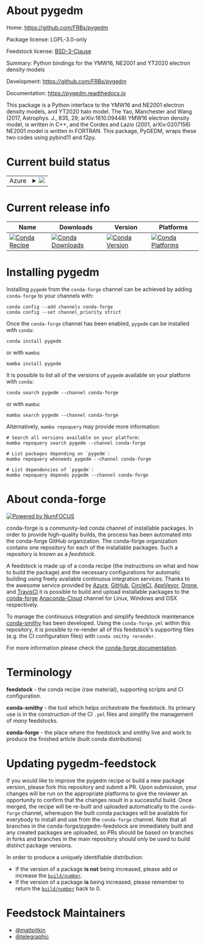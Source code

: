 About pygedm
============

Home: https://github.com/FRBs/pygedm

Package license: LGPL-3.0-only

Feedstock license: [BSD-3-Clause](https://github.com/conda-forge/pygedm-feedstock/blob/main/LICENSE.txt)

Summary: Python bindings for the YMW16, NE2001 and YT2020 electron density models

Development: https://github.com/FRBs/pygedm

Documentation: https://pygedm.readthedocs.io

This package is a Python interface to the YMW16 and NE2001 electron density
models, and YT2020 halo model. The Yao, Manchester and Wang (2017,
Astrophys. J., 835, 29; arXiv:1610.09448) YMW16 electron density model, is
written in C++, and the Cordes and Lazio (2001, arXiv:0207156) NE2001 model
is written in FORTRAN. This package, PyGEDM, wraps these two codes using
pybind11 and f2py.


Current build status
====================


<table>
    
  <tr>
    <td>Azure</td>
    <td>
      <details>
        <summary>
          <a href="https://dev.azure.com/conda-forge/feedstock-builds/_build/latest?definitionId=14935&branchName=main">
            <img src="https://dev.azure.com/conda-forge/feedstock-builds/_apis/build/status/pygedm-feedstock?branchName=main">
          </a>
        </summary>
        <table>
          <thead><tr><th>Variant</th><th>Status</th></tr></thead>
          <tbody><tr>
              <td>linux_64_numpy1.20python3.8.____cpython</td>
              <td>
                <a href="https://dev.azure.com/conda-forge/feedstock-builds/_build/latest?definitionId=14935&branchName=main">
                  <img src="https://dev.azure.com/conda-forge/feedstock-builds/_apis/build/status/pygedm-feedstock?branchName=main&jobName=linux&configuration=linux%20linux_64_numpy1.20python3.8.____cpython" alt="variant">
                </a>
              </td>
            </tr><tr>
              <td>linux_64_numpy1.20python3.9.____cpython</td>
              <td>
                <a href="https://dev.azure.com/conda-forge/feedstock-builds/_build/latest?definitionId=14935&branchName=main">
                  <img src="https://dev.azure.com/conda-forge/feedstock-builds/_apis/build/status/pygedm-feedstock?branchName=main&jobName=linux&configuration=linux%20linux_64_numpy1.20python3.9.____cpython" alt="variant">
                </a>
              </td>
            </tr><tr>
              <td>linux_64_numpy1.21python3.10.____cpython</td>
              <td>
                <a href="https://dev.azure.com/conda-forge/feedstock-builds/_build/latest?definitionId=14935&branchName=main">
                  <img src="https://dev.azure.com/conda-forge/feedstock-builds/_apis/build/status/pygedm-feedstock?branchName=main&jobName=linux&configuration=linux%20linux_64_numpy1.21python3.10.____cpython" alt="variant">
                </a>
              </td>
            </tr><tr>
              <td>linux_64_numpy1.23python3.11.____cpython</td>
              <td>
                <a href="https://dev.azure.com/conda-forge/feedstock-builds/_build/latest?definitionId=14935&branchName=main">
                  <img src="https://dev.azure.com/conda-forge/feedstock-builds/_apis/build/status/pygedm-feedstock?branchName=main&jobName=linux&configuration=linux%20linux_64_numpy1.23python3.11.____cpython" alt="variant">
                </a>
              </td>
            </tr><tr>
              <td>osx_64_numpy1.20python3.8.____cpython</td>
              <td>
                <a href="https://dev.azure.com/conda-forge/feedstock-builds/_build/latest?definitionId=14935&branchName=main">
                  <img src="https://dev.azure.com/conda-forge/feedstock-builds/_apis/build/status/pygedm-feedstock?branchName=main&jobName=osx&configuration=osx%20osx_64_numpy1.20python3.8.____cpython" alt="variant">
                </a>
              </td>
            </tr><tr>
              <td>osx_64_numpy1.20python3.9.____cpython</td>
              <td>
                <a href="https://dev.azure.com/conda-forge/feedstock-builds/_build/latest?definitionId=14935&branchName=main">
                  <img src="https://dev.azure.com/conda-forge/feedstock-builds/_apis/build/status/pygedm-feedstock?branchName=main&jobName=osx&configuration=osx%20osx_64_numpy1.20python3.9.____cpython" alt="variant">
                </a>
              </td>
            </tr><tr>
              <td>osx_64_numpy1.21python3.10.____cpython</td>
              <td>
                <a href="https://dev.azure.com/conda-forge/feedstock-builds/_build/latest?definitionId=14935&branchName=main">
                  <img src="https://dev.azure.com/conda-forge/feedstock-builds/_apis/build/status/pygedm-feedstock?branchName=main&jobName=osx&configuration=osx%20osx_64_numpy1.21python3.10.____cpython" alt="variant">
                </a>
              </td>
            </tr><tr>
              <td>osx_64_numpy1.23python3.11.____cpython</td>
              <td>
                <a href="https://dev.azure.com/conda-forge/feedstock-builds/_build/latest?definitionId=14935&branchName=main">
                  <img src="https://dev.azure.com/conda-forge/feedstock-builds/_apis/build/status/pygedm-feedstock?branchName=main&jobName=osx&configuration=osx%20osx_64_numpy1.23python3.11.____cpython" alt="variant">
                </a>
              </td>
            </tr>
          </tbody>
        </table>
      </details>
    </td>
  </tr>
</table>

Current release info
====================

| Name | Downloads | Version | Platforms |
| --- | --- | --- | --- |
| [![Conda Recipe](https://img.shields.io/badge/recipe-pygedm-green.svg)](https://anaconda.org/conda-forge/pygedm) | [![Conda Downloads](https://img.shields.io/conda/dn/conda-forge/pygedm.svg)](https://anaconda.org/conda-forge/pygedm) | [![Conda Version](https://img.shields.io/conda/vn/conda-forge/pygedm.svg)](https://anaconda.org/conda-forge/pygedm) | [![Conda Platforms](https://img.shields.io/conda/pn/conda-forge/pygedm.svg)](https://anaconda.org/conda-forge/pygedm) |

Installing pygedm
=================

Installing `pygedm` from the `conda-forge` channel can be achieved by adding `conda-forge` to your channels with:

```
conda config --add channels conda-forge
conda config --set channel_priority strict
```

Once the `conda-forge` channel has been enabled, `pygedm` can be installed with `conda`:

```
conda install pygedm
```

or with `mamba`:

```
mamba install pygedm
```

It is possible to list all of the versions of `pygedm` available on your platform with `conda`:

```
conda search pygedm --channel conda-forge
```

or with `mamba`:

```
mamba search pygedm --channel conda-forge
```

Alternatively, `mamba repoquery` may provide more information:

```
# Search all versions available on your platform:
mamba repoquery search pygedm --channel conda-forge

# List packages depending on `pygedm`:
mamba repoquery whoneeds pygedm --channel conda-forge

# List dependencies of `pygedm`:
mamba repoquery depends pygedm --channel conda-forge
```


About conda-forge
=================

[![Powered by
NumFOCUS](https://img.shields.io/badge/powered%20by-NumFOCUS-orange.svg?style=flat&colorA=E1523D&colorB=007D8A)](https://numfocus.org)

conda-forge is a community-led conda channel of installable packages.
In order to provide high-quality builds, the process has been automated into the
conda-forge GitHub organization. The conda-forge organization contains one repository
for each of the installable packages. Such a repository is known as a *feedstock*.

A feedstock is made up of a conda recipe (the instructions on what and how to build
the package) and the necessary configurations for automatic building using freely
available continuous integration services. Thanks to the awesome service provided by
[Azure](https://azure.microsoft.com/en-us/services/devops/), [GitHub](https://github.com/),
[CircleCI](https://circleci.com/), [AppVeyor](https://www.appveyor.com/),
[Drone](https://cloud.drone.io/welcome), and [TravisCI](https://travis-ci.com/)
it is possible to build and upload installable packages to the
[conda-forge](https://anaconda.org/conda-forge) [Anaconda-Cloud](https://anaconda.org/)
channel for Linux, Windows and OSX respectively.

To manage the continuous integration and simplify feedstock maintenance
[conda-smithy](https://github.com/conda-forge/conda-smithy) has been developed.
Using the ``conda-forge.yml`` within this repository, it is possible to re-render all of
this feedstock's supporting files (e.g. the CI configuration files) with ``conda smithy rerender``.

For more information please check the [conda-forge documentation](https://conda-forge.org/docs/).

Terminology
===========

**feedstock** - the conda recipe (raw material), supporting scripts and CI configuration.

**conda-smithy** - the tool which helps orchestrate the feedstock.
                   Its primary use is in the construction of the CI ``.yml`` files
                   and simplify the management of *many* feedstocks.

**conda-forge** - the place where the feedstock and smithy live and work to
                  produce the finished article (built conda distributions)


Updating pygedm-feedstock
=========================

If you would like to improve the pygedm recipe or build a new
package version, please fork this repository and submit a PR. Upon submission,
your changes will be run on the appropriate platforms to give the reviewer an
opportunity to confirm that the changes result in a successful build. Once
merged, the recipe will be re-built and uploaded automatically to the
`conda-forge` channel, whereupon the built conda packages will be available for
everybody to install and use from the `conda-forge` channel.
Note that all branches in the conda-forge/pygedm-feedstock are
immediately built and any created packages are uploaded, so PRs should be based
on branches in forks and branches in the main repository should only be used to
build distinct package versions.

In order to produce a uniquely identifiable distribution:
 * If the version of a package **is not** being increased, please add or increase
   the [``build/number``](https://docs.conda.io/projects/conda-build/en/latest/resources/define-metadata.html#build-number-and-string).
 * If the version of a package **is** being increased, please remember to return
   the [``build/number``](https://docs.conda.io/projects/conda-build/en/latest/resources/define-metadata.html#build-number-and-string)
   back to 0.

Feedstock Maintainers
=====================

* [@mattpitkin](https://github.com/mattpitkin/)
* [@telegraphic](https://github.com/telegraphic/)


